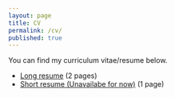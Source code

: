 ```yaml
---
layout: page
title: CV
permalink: /cv/
published: true
---
```


You can find my curriculum vitae/resume below.
<ul>
	<li><a href="two_page.pdf">Long resume</a> (2 pages)</li>
	<li><a href="short_cv.pdf">Short resume (Unavailabe for now)</a> (1 page)</li>
</ul>
